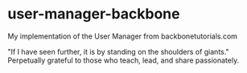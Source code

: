 user-manager-backbone
=====================

My implementation of the User Manager from backbonetutorials.com

"If I have seen further, it is by standing on the shoulders of giants."
Perpetually grateful to those who teach, lead, and share passionately.